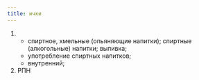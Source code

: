 ```yaml
---
title: ички
---
```


1. 
    * спиртное, хмельные (опьяняющие напитки); спиртные (алкогольные) напитки; выпивка;
    * употребление спиртных напитков;
    * внутренний;
2. РПН
